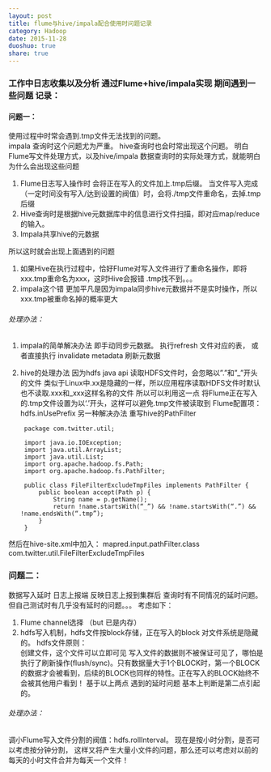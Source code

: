 ```yaml
---
layout: post
title: flume与hive/impala配合使用时问题记录
category: Hadoop
date: 2015-11-28
duoshuo: true
share: true
---
```


### 工作中日志收集以及分析  通过Flume+hive/impala实现 期间遇到一些问题  记录：  
####  问题一：
使用过程中时常会遇到.tmp文件无法找到的问题。  
impala 查询时这个问题尤为严重。 hive查询时也会时常出现这个问题。
明白Flume写文件处理方式，以及hive/impala 数据查询时的实际处理方式，就能明白为什么会出现这些问题

1. Flume日志写入操作时 会将正在写入的文件加上.tmp后缀。 当文件写入完成（一定时间没有写入/达到设置的阀值）时，会将./tmp文件重命名，去掉.tmp后缀
2. Hive查询时是根据hive元数据库中的信息进行文件扫描，即对应map/reduce的输入。
3. Impala共享hive的元数据
 
所以这时就会出现上面遇到的问题
1. 如果Hive在执行过程中，恰好Flume对写入文件进行了重命名操作，即将xxx.tmp重命名为xxx，这时Hive会报错  .tmp找不到。。。
2. impala这个错  更加平凡是因为impala同步hive元数据并不是实时操作，所以xxx.tmp被重命名掉的概率更大

###### 处理办法：  
1. impala的简单解决办法 即手动同步元数据。 执行refresh 文件对应的表， 或者直接执行 invalidate metadata 刷新元数据

2. hive的处理办法 
因为hdfs java api 读取HDFS文件时，会忽略以”.”和”_”开头的文件
类似于Linux中.xx是隐藏的一样，所以应用程序读取HDFS文件时默认也不读取.xxx和_xxx这样名称的文件
所以可以利用这一点 将Flume正在写入的.tmp文件设置为以‘.’开头，这样可以避免.tmp文件被读取到
Flume配置项：hdfs.inUsePrefix
另一种解决办法 重写hive的PathFilter

		package com.twitter.util;
		
		import java.io.IOException;
		import java.util.ArrayList;
		import java.util.List;
		import org.apache.hadoop.fs.Path;
		import org.apache.hadoop.fs.PathFilter;
		
		public class FileFilterExcludeTmpFiles implements PathFilter {
		    public boolean accept(Path p) {
		        String name = p.getName();
		        return !name.startsWith(“_”) && !name.startsWith(“.”) && !name.endsWith(“.tmp”);
		    }
		}

然后在hive-site.xml中加入：
		<property>
		    <name>mapred.input.pathFilter.class</name>
		    <value>com.twitter.util.FileFilterExcludeTmpFiles</value>
		</property>



### 问题二：
数据写入延时
日志上报端 反映日志上报到集群后 查询时有不同情况的延时问题。 但自己测试时有几乎没有延时的问题。。。
考虑如下：
1. Flume channel选择 （but 已是内存）
2. hdfs写入机制，hdfs文件按block存储，正在写入的block 对文件系统是隐藏的。
hdfs文件原则：  
创建文件，这个文件可以立即可见
写入文件的数据则不被保证可见了，哪怕是执行了刷新操作(flush/sync)。只有数据量大于1个BLOCK时，第一个BLOCK的数据才会被看到，后续的BLOCK也同样的特性。正在写入的BLOCK始终不会被其他用户看到！ 
基于以上两点  遇到的延时问题 基本上判断是第二点引起的。
###### 处理办法：
调小Flume写入文件分割的阀值：hdfs.rollInterval。
现在是按小时分割，是否可以考虑按分钟分割，
这样又将产生大量小文件的问题，那么还可以考虑对以前的每天的小时文件合并为每天一个文件！


